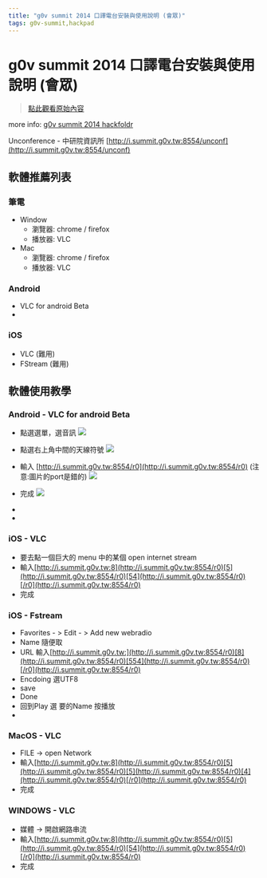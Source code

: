 ```yaml
---
title: "g0v summit 2014 口譯電台安裝與使用說明 (會眾)"
tags: g0v-summit,hackpad
---
```


# g0v summit 2014 口譯電台安裝與使用說明 (會眾)

> [點此觀看原始內容](https://g0v.hackpad.tw/6rgnfJyORtF)

more info: [g0v summit 2014 hackfoldr](http://beta.hackfoldr.org/g0v-summit-2014)

Unconference - 中研院資訊所 [http://i.summit.g0v.tw:8554/unconf](http://i.summit.g0v.tw:8554/unconf)

## 軟體推薦列表

### 筆電

- Window
    - 瀏覽器: chrome / firefox
    - 播放器: VLC
- Mac
    - 瀏覽器: chrome / firefox
    - 播放器: VLC

### Android

- VLC for android Beta
-
### iOS

- VLC (難用)
- FStream (難用)

## 軟體使用教學

### Android - VLC for android Beta

- 點選選單，選音訊
![](https://g0vhackmd.blob.core.windows.net/g0v-hackmd-images/upload_92b4ed9727d1859d693f47be9b004631)
- 點選右上角中間的天線符號
![](https://g0vhackmd.blob.core.windows.net/g0v-hackmd-images/upload_a1552c8b459772f9a6ec19a344034115)

- 輸入 [http://i.summit.g0v.tw:8554/r0](http://i.summit.g0v.tw:8554/r0) (注意:圖片的port是錯的)
![](https://g0vhackmd.blob.core.windows.net/g0v-hackmd-images/upload_401609119487f19e3b8321a2387060d1)

- 完成
![](https://g0vhackmd.blob.core.windows.net/g0v-hackmd-images/upload_d9a9f85ada5ba7e09e5ec8b8b7a5fb66)
-
-


### iOS - VLC

- 要去點一個巨大的 menu 中的某個 open internet stream
- 輸入[http://i.summit.g0v.tw:8](http://i.summit.g0v.tw:8554/r0)[5](http://i.summit.g0v.tw:8554/r0)[54](http://i.summit.g0v.tw:8554/r0)[/r0](http://i.summit.g0v.tw:8554/r0)
- 完成

### iOS - Fstream

- Favorites - > Edit - > Add new webradio
- Name 隨便取
- URL 輸入[http://i.summit.g0v.tw:](http://i.summit.g0v.tw:8554/r0)[8](http://i.summit.g0v.tw:8554/r0)[554](http://i.summit.g0v.tw:8554/r0)[/r0](http://i.summit.g0v.tw:8554/r0)
- Encdoing 選UTF8
- save
- Done
- 回到Play 選 要的Name 按播放
-
### MacOS - VLC

- FILE -> open Network
- 輸入[http://i.summit.g0v.tw:8](http://i.summit.g0v.tw:8554/r0)[5](http://i.summit.g0v.tw:8554/r0)[5](http://i.summit.g0v.tw:8554/r0)[4](http://i.summit.g0v.tw:8554/r0)[/r0](http://i.summit.g0v.tw:8554/r0)
- 完成

### WINDOWS - VLC

- 媒體 -\> 開啟網路串流
- 輸入[http://i.summit.g0v.tw:8](http://i.summit.g0v.tw:8554/r0)[5](http://i.summit.g0v.tw:8554/r0)[54](http://i.summit.g0v.tw:8554/r0)[/r0](http://i.summit.g0v.tw:8554/r0)
- 完成





